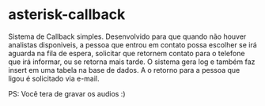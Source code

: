 # asterisk-callback
Sistema de Callback simples.
Desenvolvido para que quando não houver analistas disponiveis, a pessoa que entrou em contato possa escolher se irá aguarda na fila de espera, solicitar que retornem contato para o telefone que irá informar, ou se retorna mais tarde.
O sistema gera log e também faz insert em uma tabela na base de dados.
A o retorno para a pessoa que ligou é solicitado via e-mail.

PS: Você tera de gravar os audios :)

